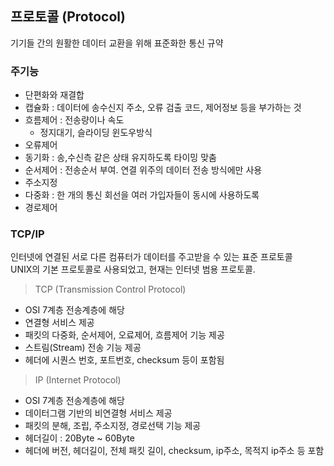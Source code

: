 ## 프로토콜 (Protocol)
기기들 간의 원활한 데이터 교환을 위해 표준화한 통신 규약
<br/>

### 주기능

- 단편화와 재결합
- 캡슐화 : 데이터에 송수신지 주소, 오류 검출 코드, 제어정보 등을 부가하는 것
- 흐름제어 : 전송량이나 속도 
  - 정지대기, 슬라이딩 윈도우방식
- 오류제어
- 동기화 : 송,수신측 같은 상태 유지하도록 타이밍 맞춤
- 순서제어 : 전송순서 부여. 연결 위주의 데이터 전송 방식에만 사용
- 주소지정 
- 다중화 : 한 개의 통신 회선을 여러 가입자들이 동시에 사용하도록
- 경로제어

### TCP/IP
인터넷에 연결된 서로 다른 컴퓨터가 데이터를 주고받을 수 있는 표준 프로토콜 <br/>
UNIX의 기본 프로토콜로 사용되었고, 현재는 인터넷 범용 프로토콜.

> TCP (Transmission Control Protocol)
- OSI 7계층 전송계층에 해당
- 연결형 서비스 제공
- 패킷의 다중화, 순서제어, 오료제어, 흐름제어 기능 제공
- 스트림(Stream) 전송 기능 제공
- 헤더에 시퀀스 번호, 포트번호, checksum 등이 포함됨

> IP (Internet Protocol)
- OSI 7계층 전송계층에 해당
- 데이터그램 기반의 비연결형 서비스 제공
- 패킷의 분해, 조립, 주소지정, 경로선택 기능 제공
- 헤더길이 : 20Byte ~ 60Byte
- 헤더에 버전, 헤더길이, 전체 패킷 길이, checksum, ip주소, 목적지 ip주소 등 포함

